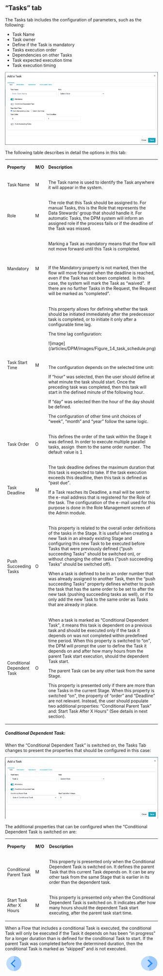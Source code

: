 ## “Tasks” tab

The Tasks tab includes the configuration of parameters, such as the following:

- Task Name
- Task owner
- Define if the Task is mandatory
- Tasks execution order
- Dependencies on other Tasks
- Task expected execution time
- Task execution timing

 ![image](/articles/DPM/images/Figure_13_New_Task_first_tab.png)

The following table describes in detail the options in this tab:

<table>
<tbody>
<tr>
<td width="90">
<p><strong>Property</strong></p>
</td>
<td width="35">
<p><strong>M/O</strong></p>
</td>
<td width="775">
<p><strong>Description</strong></p>
</td>
</tr>
<tr>
<td width="90">
<p>Task Name</p>
</td>
<td width="35">
<p>M</p>
</td>
<td width="775">
<p>The Task name is used to identify the Task anywhere it will appear in the system.</p>
</td>
</tr>
<tr>
<td width="90">
<p>Role</p>
</td>
<td width="35">
<p>M</p>
</td>
<td width="775">
<p>The role that this Task should be assigned to. For manual Tasks, this is the Role that represents the Data Stewards&rsquo; group that should handle it. For automatic Tasks, the DPM system will inform an assigned role if the process fails or if the deadline of the Task was missed.</p>
</td>
</tr>
<tr>
<td width="90">
<p>Mandatory</p>
</td>
<td width="35">
<p>M</p>
</td>
<td width="775">
<p>Marking a Task as mandatory means that the flow will not move forward until this Task is completed.</p>
<p>&nbsp;</p>
<p>If the Mandatory property is not marked, then the flow will move forward when the deadline is reached, even if the Task has not been completed.&nbsp; In this case, the system will mark the Task as &ldquo;waived&rdquo;.&nbsp; If there are no further Tasks in the Request, the Request will be marked as &ldquo;completed&rdquo;.</p>
</td>
</tr>
<tr>
<td width="90">
<p>Task Start Time</p>
</td>
<td width="35">
<p>M</p>
</td>
<td width="775">
<p>This property allows for defining whether the task should be initiated immediately after the predecessor task is completed, or to initiate it only after a configurable time lag.</p>
<p>The time lag configuration:</p>
<p> ![image](/articles/DPM/images/Figure_14_task_schedule.png)</p>
<p>&nbsp;</p>
<p>The configuration depends on the selected time unit:</p>
<p>If &ldquo;hour&rdquo; was selected, then the user should define at what minute the task should start. Once the preceding task was completed, then this task will start in the defined minute of the following hour.</p>
<p>If &ldquo;day&rdquo; was selected then the hour of the day should be defined.</p>
<p>The configuration of other time unit choices of &ldquo;week&rdquo;, &ldquo;month&rdquo; and &ldquo;year&rdquo; follow the same logic.</p>
</td>
</tr>
<tr>
<td width="90">
<p>Task Order</p>
</td>
<td width="35">
<p>O</p>
</td>
<td width="775">
<p>This defines the order of the task within the Stage it was defined. In order to execute multiple parallel tasks, assign&nbsp; them to the same order number.&nbsp; The default value is 1</p>
</td>
</tr>
<tr>
<td width="90">
<p>Task Deadline</p>
</td>
<td width="35">
<p>M</p>
</td>
<td width="775">
<p>The task deadline defines the maximum duration that this task is expected to take. If the task execution exceeds this deadline, then this task is defined as &ldquo;past due&rdquo;.</p>
<p>If a Task reaches its Deadline, a mail will be sent to the e-mail address that is registered for the Role of the task. The configuration of the e-mail used for this purpose is done in the Role Management screen of the Admin module.</p>
</td>
</tr>
<tr>
<td width="90">
<p>Push Succeeding Tasks</p>
</td>
<td width="35">
<p>O</p>
</td>
<td width="775">
<p>This property is related to the overall order definitions of the tasks in the Stage. It is useful when creating a new Task in an already existing Stage and configuring this new Task to be executed before Tasks that were previously defined (&ldquo;push succeeding Tasks&rdquo; should be switched on), or without changing the other tasks (&ldquo;push succeeding Tasks&rdquo; should be switched off).</p>
<p>When a task is defined to be in an order number that was already assigned to another Task, then the &ldquo;push succeeding Tasks&rdquo; property defines whether to push the task that has the same order to be set to after the new task (pushing succeeding tasks as well), or if to only add the new Task to the same order as Tasks that are already in place.&nbsp;&nbsp;</p>
</td>
</tr>
<tr>
<td width="90">
<p>Conditional Dependent Task</p>
</td>
<td width="35">
<p>O</p>
</td>
<td width="775">
<p>When a task is marked as &ldquo;Conditional Dependent Task&rdquo;, it means this task is dependent on a previous task and should be executed only if the task it depends on was not completed within predefined time period. When this property is switched to &ldquo;on&rdquo;, the DPM will prompt the user to define the Task it depends on and after how many hours from the parent Task start execution, should the dependent Task start.</p>
<p>The parent Task can be any other task from the same Stage.</p>
<p>This property is presented only if there are more than one Tasks in the current Stage. When this property is switched &ldquo;on&rdquo;, the property of &ldquo;order&rdquo; and &ldquo;Deadline&rdquo; are not relevant. Instead, the user should populate two additional properties: &ldquo;Conditional Parent Task&rdquo; and: Start Task After X Hours&rdquo; (See details in next section).</p>
</td>
</tr>
</tbody>
</table>

##### Conditional Dependent Task: 

When the “Conditional Dependent Task” is switched on, the Tasks Tab changes to present the properties that should be configured in this case:

 ![image](/articles/DPM/images/Figure_15_Task_configuration_Task_tab.png)

The additional properties that can be configured when the “Conditional Dependent Task is switched on are:

<table>
<tbody>
<tr>
<td width="85">
<p><strong>Property</strong></p>
</td>
<td width="35">
<p><strong>M/O</strong></p>
</td>
<td width="780">
<p><strong>Description</strong></p>
</td>
</tr>
<tr>
<td width="85">
<p>Conditional Parent Task</p>
</td>
<td width="35">
<p>M</p>
</td>
<td width="780">
<p>This property is presented only when the Conditional Dependent Task is switched on. It defines the parent Task that this current Task depends on. It can be any other task from the same Stage that is earlier in its order than the dependent task.</p>
</td>
</tr>
<tr>
<td width="85">
<p>Start Task After X Hours</p>
</td>
<td width="35">
<p>M</p>
</td>
<td width="780">
<p>This property is presented only when the Conditional Dependent Task is switched on. It indicates after how many hours should the dependent Task start executing, after the parent task start time.</p>
</td>
</tr>
</tbody>
</table>

When a Flow that includes a conditional Task is executed, the conditional Task will only be executed if the Task it depends on has been “in progress” for a longer duration than is defined for the conditional Task to start. If the parent Task was completed before the determined duration, then the conditional Task is marked as “skipped” and is not executed.



[![Previous](/articles/DPM/images/Previous.png)](/articles/DPM/02/Admin_Module_04_Stages.md)[<img align="right" width="60" height="54" src="/articles/DPM/images/Next.png">](/articles/DPM/02_Admin_Module/06_Reminders.md)
